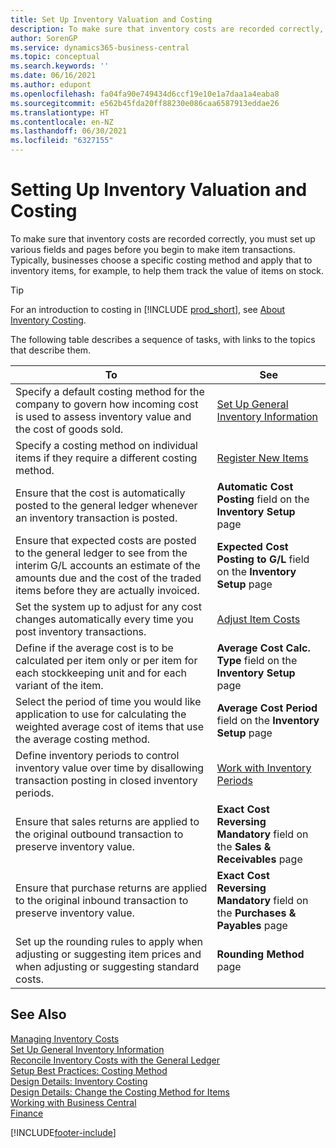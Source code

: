 ```yaml
---
title: Set Up Inventory Valuation and Costing
description: To make sure that inventory costs are recorded correctly, you must set up various fields and pages before you begin to make item transactions.
author: SorenGP
ms.service: dynamics365-business-central
ms.topic: conceptual
ms.search.keywords: ''
ms.date: 06/16/2021
ms.author: edupont
ms.openlocfilehash: fa04fa90e749434d6ccf19e10e1a7daa1a4eaba8
ms.sourcegitcommit: e562b45fda20ff88230e086caa6587913eddae26
ms.translationtype: HT
ms.contentlocale: en-NZ
ms.lasthandoff: 06/30/2021
ms.locfileid: "6327155"
---
```

# <a name="setting-up-inventory-valuation-and-costing"></a>Setting Up Inventory Valuation and Costing

To make sure that inventory costs are recorded correctly, you must set up various fields and pages before you begin to make item transactions. Typically, businesses choose a specific costing method and apply that to inventory items, for example, to help them track the value of items on stock.  

> [!TIP]
> For an introduction to costing in [!INCLUDE [prod_short](includes/prod_short.md)], see [About Inventory Costing](finance-learn-about-costing.md).

The following table describes a sequence of tasks, with links to the topics that describe them.

|**To**|**See**|  
|------------|-------------|
|Specify a default costing method for the company to govern how incoming cost is used to assess inventory value and the cost of goods sold.|[Set Up General Inventory Information](inventory-how-setup-general.md)|  
|Specify a costing method on individual items if they require a different costing method.|[Register New Items](inventory-how-register-new-items.md)|  
|Ensure that the cost is automatically posted to the general ledger whenever an inventory transaction is posted.|**Automatic Cost Posting** field on the **Inventory Setup** page|  
|Ensure that expected costs are posted to the general ledger to see from the interim G/L accounts an estimate of the amounts due and the cost of the traded items before they are actually invoiced.|**Expected Cost Posting to G/L** field on the **Inventory Setup** page|  
|Set the system up to adjust for any cost changes automatically every time you post inventory transactions.|[Adjust Item Costs](inventory-how-adjust-item-costs.md)|  
|Define if the average cost is to be calculated per item only or per item for each stockkeeping unit and for each variant of the item.|**Average Cost Calc. Type** field on the **Inventory Setup** page|  
|Select the period of time you would like application to use for calculating the weighted average cost of items that use the average costing method.|**Average Cost Period** field on the **Inventory Setup** page|  
|Define inventory periods to control inventory value over time by disallowing transaction posting in closed inventory periods.|[Work with Inventory Periods](finance-how-to-work-with-inventory-periods.md)|  
|Ensure that sales returns are applied to the original outbound transaction to preserve inventory value.|**Exact Cost Reversing Mandatory** field on the **Sales & Receivables** page|  
|Ensure that purchase returns are applied to the original inbound transaction to preserve inventory value.|**Exact Cost Reversing Mandatory** field on the **Purchases & Payables** page|
|Set up the rounding rules to apply when adjusting or suggesting item prices and when adjusting or suggesting standard costs.|**Rounding Method** page|  

## <a name="see-also"></a>See Also

[Managing Inventory Costs](finance-manage-inventory-costs.md)  
[Set Up General Inventory Information](inventory-how-setup-general.md)  
[Reconcile Inventory Costs with the General Ledger](finance-how-to-post-inventory-costs-to-the-general-ledger.md)  
[Setup Best Practices: Costing Method](setup-best-practices-costing-method.md)  
[Design Details: Inventory Costing](design-details-inventory-costing.md)  
[Design Details: Change the Costing Method for Items](design-details-changing-costing-methods.md)  
[Working with Business Central](ui-work-product.md)  
[Finance](finance.md)  


[!INCLUDE[footer-include](includes/footer-banner.md)]